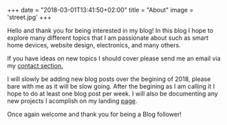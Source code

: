 +++
date = "2018-03-01T13:41:50+02:00"
title = "About"
image = 'street.jpg'
+++

Hello and thank you for being interested in my blog! In this blog I hope to explore many different topics that I am passionate about such as smart home devices, website design, electronics, and many others.

If you have ideas on new topics I should cover please send me an email via my <a href="http://theinternet.onthewifi.com/contact">contact section.</a> 

I will slowly be adding new blog posts over the begining of 2018, please bare with me as it will be slow going. After the begining as I am calling it I hope to do at least one blog post per week. I will also be documenting any new projects I acomplish on my landing <a href="http://theinternet.onthewifi.com/#portfolio">page</a>. 

Once again welcome and thank you for being a Blog follower!